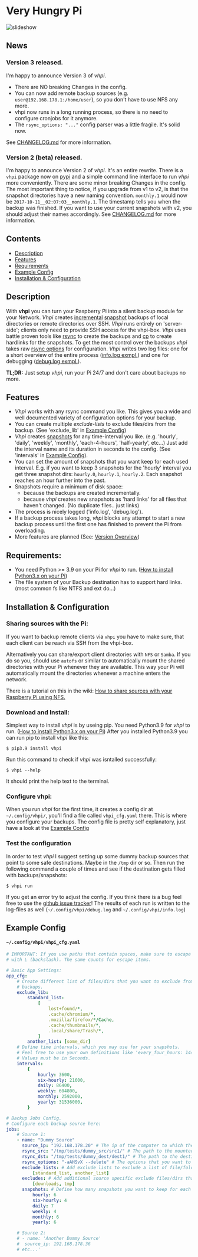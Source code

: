 # Very Hungry Pi

<img src="assets/slideshow/slideshow.gif" alt="slideshow" />

## News

### Version 3 released.

I'm happy to announce Version 3 of _vhpi_.

-   There are NO breaking Changes in the config.
-   You can now add remote backup sources (e.g. `user@192.168.178.1:/home/user`), so you don't have to use NFS any more.
-   vhpi now runs in a long running process, so there is no need to configure cronjobs for it anymore.
-   The `rsync_options: "..."` config parser was a little fragile. It's solid now.

See [CHANGELOG.md](https://github.com/feluxe/very_hungry_pi/blob/3.0/CHANGELOG.md) for more information.

### Version 2 (beta) released.

I'm happy to announce Version 2 of _vhpi_.
It's an entire rewrite. There is a `vhpi` package now on [pypi](https://pypi.python.org/pypi/vhpi) and a simple command line interface to run _vhpi_ more conveniently. There are some minor breaking Changes in the config. The most important thing to notice, if you upgrade from v1 to v2, is that the snapshot directories have a new naming convention. `monthly.1` would now be `2017-10-11__02:07:03__monthly.1`. The timestamp tells you when the backup was finished. If you want to use your current snapshots with v2, you should adjust their names accordingly. See [CHANGELOG.md](https://github.com/feluxe/very_hungry_pi/blob/2.0/CHANGELOG.md) for more information.

## Contents

-   [Description](#description)
-   [Features](#features)
-   [Requirements](#requirements)
-   [Example Config](#example_config)
-   [Installation & Configuration](#install)

## <a name="description"></a> Description

With **vhpi** you can turn your Raspberry Pi into a silent backup module for your Network.
_Vhpi_ creates [incremental](https://en.wikipedia.org/wiki/Incremental_backup) [snapshot](https://github.com/feluxe/very_hungry_pi/wiki/Snapshots-explanation) backups of local directories or remote directories over SSH. 
_Vhpi_ runs entirely on 'server-side'; clients only need to provide SSH access for the vhpi-box.
_Vhpi_ uses battle proven tools like [rsync](https://en.wikipedia.org/wiki/Rsync) to create the backups and [cp](<https://en.wikipedia.org/wiki/Cp_(Unix)>) to create hardlinks for the snapshots.
To get the most control over the backups _vhpi_ takes raw [rsync options](http://linux.die.net/man/1/rsync) for configuration.
_Vhpi_ writes two log files: one for a short overview of the entire process ([info.log exmpl.](vhpi/examples/info.log)) and one for debugging ([debug.log exmpl.](vhpi/examples/debug.log)).

**TL;DR:** Just setup _vhpi_, run your Pi 24/7 and don't care about backups no more.
<br>

## <a name="features"></a> Features

-   _Vhpi_ works with any rsync command you like. This gives you a wide and well documented variety of configuration options for your backup.
-   You can create multiple _exclude-lists_ to exclude files/dirs from the backup. (See 'exclude_lib' in [Example Config](#example_config))
-   _Vhpi_ creates [snapshots](https://github.com/feluxe/very_hungry_pi/wiki/Snapshots-explanation) for any time-interval you like. (e.g. 'hourly', 'daily', 'weekly', 'monthly', 'each-4-hours', 'half-yearly', etc...) Just add the interval name and its duration in seconds to the config. (See 'intervals' in [Example Config](#example_config)).
-   You can set the amount of snapshots that you want keep for each used interval.
    E.g. if you want to keep 3 snapshots for the 'hourly' interval you get three snapshot dirs: `hourly.0`, `hourly.1`, `hourly.2`. Each snapshot reaches an hour further into the past.
-   Snapshots require a minimum of disk space:
    -   because the backups are created incrementally.
    -   because _vhpi_ creates new snapshots as 'hard links' for all files that haven't changed. (No duplicate files.. just links)
-   The process is nicely logged ('info.log', 'debug.log').
-   If a backup process takes long, _vhpi_ blocks any attempt to start a new backup process until the first one has finished to prevent the Pi from overloading.
-   More features are planned (See: [Version Overview](<https://github.com/feluxe/very_hungry_pi/wiki/Version-Overview-(TODOs)>))

## <a name="requirements"></a> Requirements:

-   You need Python >= 3.9 on your Pi for _vhpi_ to run. ([How to install Python3.x on your Pi](<https://github.com/feluxe/very_hungry_pi/wiki/Install-Python3.X-from-source-on-a-Raspberry-Pi-(Raspbian)>))
-   The file system of your Backup destination has to support hard links. (most common fs like NTFS and ext do...)

## <a name="install"></a> Installation & Configuration

### Sharing sources with the Pi:

If you want to backup remote clients via `vhpi` you have to make sure, that each client can be reach via SSH from the vhpi-box.

Alternatively you can share/export client directories with `NFS` or `Samba`. If you do so you, should use `autofs` or similar to automatically mount the shared directories with your Pi whenever they are available. This way your Pi will automatically mount the directories whenever a machine enters the network.

There is a tutorial on this in the wiki: [How to share sources with your Raspberry Pi using NFS.](https://github.com/feluxe/very_hungry_pi/wiki/How-to-share-sources-with-your-Raspberry-Pi-using-NFS.)

### Download and Install:

Simplest way to install _vhpi_ is by useing pip. You need Python3.9 for _vhpi_ to run. ([How to install Python3.x on your Pi](<https://github.com/feluxe/very_hungry_pi/wiki/Install-Python3.X-from-source-on-a-Raspberry-Pi-(Raspbian)>))
After you installed Python3.9 you can run pip to install _vhpi_ like this:

```
$ pip3.9 install vhpi
```

Run this command to check if _vhpi_ was isntalled successfully:

```
$ vhpi --help
```

It should print the help text to the terminal.

### Configure vhpi:

When you run _vhpi_ for the first time, it creates a config dir at `~/.config/vhpi/`, you'll find a file called `vhpi_cfg.yaml` there. This is where you configure your backups. The config file is pretty self explanatory, just have a look at the [Example Config](#example_config)

### Test the configuration

In order to test _vhpi_ I suggest setting up some dummy backup sources that point to some safe destinations. Maybe in the `/tmp` dir or so. Then run the following command a couple of times and see if the destination gets filled with backups/snapshots:

```
$ vhpi run
```

If you get an error try to adjust the config. If you think there is a bug feel free to use the [github issue tracker](https://github.com/feluxe/very_hungry_pi/issues)!
The results of each run is written to the log-files as well (`~/.config/vhpi/debug.log` and `~/.config/vhpi/info.log`)

## <a name="example_config"></a> Example Config

#### `~/.config/vhpi/vhpi_cfg.yaml`

```yaml
# IMPORTANT: If you use paths that contain spaces, make sure to escape them
# with \ (backslash). The same counts for escape items.

# Basic App Settings:
app_cfg:
    # Create different list of files/dirs that you want to exclude from your
    # backups.
    exclude_lib:
        standard_list:
            [
                lost+found/*,
                .cache/chromium/*,
                .mozilla/firefox/*/Cache,
                .cache/thumbnails/*,
                .local/share/Trash/*,
            ]
        another_list: [some_dir]
    # Define time intervals, which you may use for your snapshots.
    # Feel free to use your own definitions like 'every_four_hours: 14400' etc.
    # Values must be in Seconds.
    intervals:
        {
            hourly: 3600,
            six-hourly: 21600,
            daily: 86400,
            weekly: 604800,
            monthly: 2592000,
            yearly: 31536000,
        }

# Backup Jobs Config.
# Configure each backup source here:
jobs:
    # Source 1:
    - name: "Dummy Source"
      source_ip: "192.168.178.20" # The ip of the computer to which the mounted src dir belongs to. If it's a local source use: "127.0.0.1" or "localhost".
      rsync_src: "/tmp/tests/dummy_src/src1/" # The path to the mounted or local dir.
      rsync_dst: "/tmp/tests/dummy_dest/dest1/" # The path to the destination dir in which each snapshot is created.
      rsync_options: "-aAHSvX --delete" # The options that you want to use for your rsync backup. Default is "-av". More info on rsync: http://linux.die.net/man/1/rsync
      exclude_lists: # Add exclude lists to exclude a list of file/folders. See above: app_cfg -> exclude_lib
          [standard_list, another_list]
      excludes: # Add additional source specific exclude files/dirs that are not covered by the exclude lists.
          [downloads, tmp]
      snapshots: # Define how many snapshots you want to keep for each interval. Older snapshots are deleted automatically.
          hourly: 6
          six-hourly: 4
          daily: 7
          weekly: 4
          monthly: 6
          yearly: 6

    # Source 2:
    # - name: 'Another Dummy Source'
    #  source_ip: 192.168.178.36
    # etc...'
```
